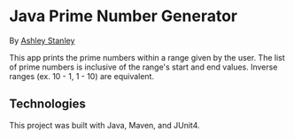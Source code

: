 # Java Prime Number Generator

By [Ashley Stanley](mailto:amstnly@gmail.com)

This app prints the prime numbers within a range given by the user. The list of prime numbers is inclusive of the range's start and end values. Inverse ranges (ex. 10 - 1, 1 - 10) are equivalent. 

## Technologies
This project was built with Java, Maven, and JUnit4.
